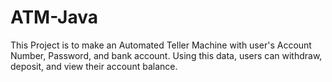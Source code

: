 # ATM-Java
This Project is to make an Automated Teller Machine with user's Account Number, Password, and bank account. Using this data, users can withdraw, deposit, and view their account balance.
